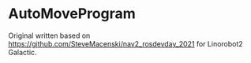 # AutoMoveProgram

Original written based on https://github.com/SteveMacenski/nav2_rosdevday_2021 for Linorobot2 Galactic.
